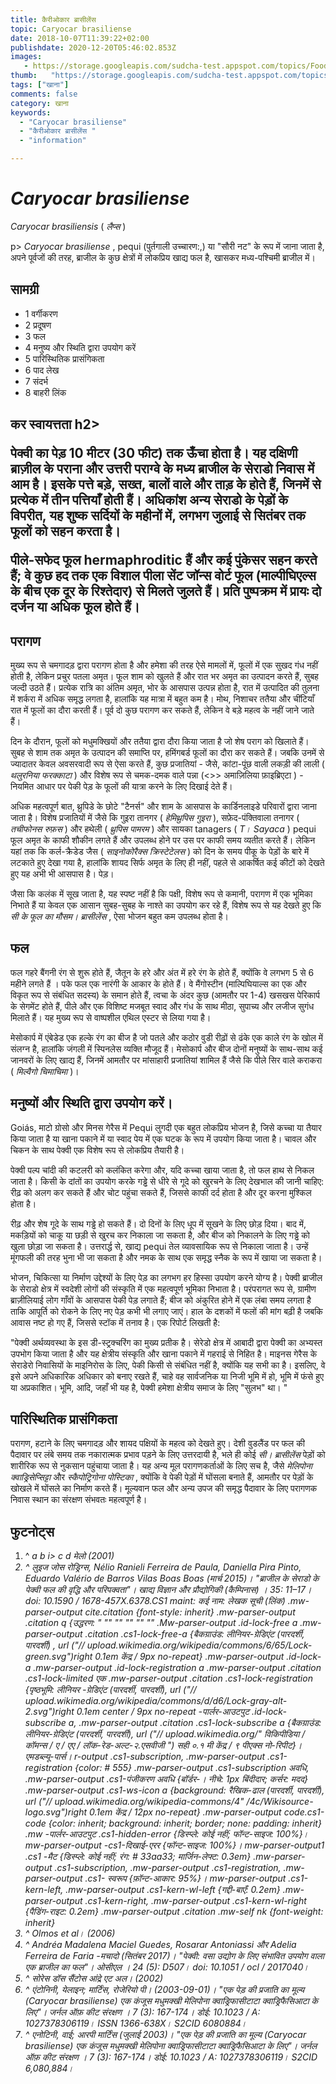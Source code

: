 ```yaml
---
title: कैरीओकार ब्रासीलेंस 
topic: Caryocar brasiliense
date: 2018-10-07T11:39:22+02:00
publishdate: 2020-12-20T05:46:02.853Z
images: 
   - https://storage.googleapis.com/sudcha-test.appspot.com/topics/Food/caryocar_brasiliense/1.jpeg
thumb:   "https://storage.googleapis.com/sudcha-test.appspot.com/topics/Food/caryocar_brasiliense/thumb.jpeg"
tags: ["खाना"]
comments: false
category: खाना
keywords: 
  - "Caryocar brasiliense"
  - "कैरीओकार ब्रासीलेंस "
  - "information"

---
```

<h1> <i> Caryocar brasiliense </i> </h1> <p> </p> <p> <i> Caryocar brasiliensis </i> (<i> लैप्स </i>) </p> </p> p> <i> Caryocar brasiliense </i>, pequi (पुर्तगाली उच्चारण:,) या "सौरी नट" के रूप में जाना जाता है, अपने पूर्वजों की तरह, ब्राजील के कुछ क्षेत्रों में लोकप्रिय खाद्य फल है, खासकर मध्य-पश्चिमी ब्राजील में। </p > <h2> सामग्री </h2> <ul> <li> 1 वर्गीकरण </li> <li> 2 प्रदूषण </li> <li> 3 फल </li> <li> 4 मनुष्य और स्थिति द्वारा उपयोग करें </li> <li> 5 पारिस्थितिक प्रासंगिकता </li> <li> 6 पाद लेख </li> <li> 7 संदर्भ </li> <li> 8 बाहरी लिंक </li> </ul> <h2> कर स्वायत्तता h2> <p> पेक्वी का पेड़ 10 मीटर (30 फीट) तक ऊँचा होता है। यह दक्षिणी ब्राज़ील के पराना और उत्तरी पराग्वे के मध्य ब्राजील के सेराडो निवास में आम है। इसके पत्ते बड़े, सख्त, बालों वाले और ताड़ के होते हैं, जिनमें से प्रत्येक में तीन पत्तियाँ होती हैं। अधिकांश अन्य सेराडो के पेड़ों के विपरीत, यह शुष्क सर्दियों के महीनों में, लगभग जुलाई से सितंबर तक फूलों को सहन करता है। </p> <p> पीले-सफेद फूल hermaphroditic हैं और कई पुंकेसर सहन करते हैं; वे कुछ हद तक एक विशाल पीला सेंट जॉन्स वोर्ट फूल (माल्पीघिएल्स के बीच एक दूर के रिश्तेदार) से मिलते जुलते हैं। प्रति पुष्पक्रम में प्रायः दो दर्जन या अधिक फूल होते हैं। </p> <h2> परागण </h2> <p> मुख्य रूप से चमगादड़ द्वारा परागण होता है और हमेशा की तरह ऐसे मामलों में, फूलों में एक सुखद गंध नहीं होती है, लेकिन प्रचुर पतला अमृत। फूल शाम को खुलते हैं और रात भर अमृत का उत्पादन करते हैं, सुबह जल्दी उठते हैं। प्रत्येक रात्रि का अंतिम अमृत, भोर के आसपास उत्पन्न होता है, रात में उत्पादित की तुलना में शर्करा में अधिक समृद्ध लगता है, हालांकि यह मात्रा में बहुत कम है। मोथ, निशाचर ततैया और चींटियाँ रात में फूलों का दौरा करती हैं। पूर्व दो कुछ परागण कर सकते हैं, लेकिन वे बड़े महत्व के नहीं जाने जाते हैं। </p> <p> दिन के दौरान, फूलों को मधुमक्खियों और ततैया द्वारा दौरा किया जाता है जो शेष पराग को खिलाते हैं। सुबह से शाम तक अमृत के उत्पादन की समाप्ति पर, हमिंगबर्ड फूलों का दौरा कर सकते हैं। जबकि उनमें से ज्यादातर केवल अवसरवादी रूप से ऐसा करते हैं, कुछ प्रजातियां - जैसे, कांटा-पूंछ वाली लकड़ी की लाली (<i> थलुरनिया फरक्काटा </i>) और विशेष रूप से चमक-दमक वाले पन्ना (<>> अमाज़िलिया फ़ाइब्रिएटा </i>) - नियमित आधार पर पेकी पेड़ के फूलों की यात्रा करने के लिए दिखाई देते हैं। </p> <p> अधिक महत्वपूर्ण बात, थ्रुपिडे के छोटे "टैनर्स" और शाम के आसपास के कार्डिनलाइडे परिवारों द्वारा जाना जाता है। विशेष प्रजातियों में जैसे कि गुइरा तानगर (<i> हेमिथ्रुपिस गुइरा </i>), सफ़ेद-पंक्तिवाला तनागर (<i> तचीफोनस रुफ़स </i>) और हथेली (<i> थ्रुपिस पामरम </i>) और सायका tanagers (<i> T। Sayaca </i>) pequi फूल अमृत के काफी शौकीन लगते हैं और उपलब्ध होने पर उस पर काफी समय व्यतीत करते हैं। लेकिन यहां तक ​​कि कर्ल-क्रैडेड जैस (<i> साइनोकोरैक्स क्रिस्टेटेलस </i>) को दिन के समय पीकू के पेड़ों के बारे में लटकाते हुए देखा गया है, हालांकि शायद सिर्फ अमृत के लिए ही नहीं, पहले से आकर्षित कई कीटों को देखते हुए यह अभी भी आसपास है। पेड़। </p> <p> जैसा कि कलंक में सूख जाता है, यह स्पष्ट नहीं है कि पक्षी, विशेष रूप से कमानी, परागण में एक भूमिका निभाते हैं या केवल एक आसान सुबह-सुबह के नाश्ते का उपयोग कर रहे हैं, विशेष रूप से यह देखते हुए कि <i> सी के फूल का मौसम। ब्रासीलेंस </i>, ऐसा भोजन बहुत कम उपलब्ध होता है। </p> <h2> फल </h2> <p> फल गहरे बैंगनी रंग से शुरू होते हैं, जैतून के हरे और अंत में हरे रंग के होते हैं, क्योंकि वे लगभग 5 से 6 महीने लगते हैं । पके फल एक नारंगी के आकार के होते हैं। वे मैंगोस्टीन (माल्पिघियाल्स का एक और विकृत रूप से संबंधित सदस्य) के समान होते हैं, त्वचा के अंदर कुछ (आमतौर पर 1-4) खसखस ​​पेरिकार्प के सेगमेंट होते हैं, पीले और एक विशिष्ट मजबूत स्वाद और गंध के साथ मीठा, सुपाच्य और लजीज सुगंध मिलाते हैं। यह मुख्य रूप से वाष्पशील एथिल एस्टर से लिया गया है। </p> <p> मेसोकार्प में एंबेडेड एक हल्के रंग का बीज है जो पतले और कठोर वुडी रीढ़ों से ढंके एक काले रंग के खोल में संलग्न है, हालांकि जंगली में स्पिनलेस व्यक्ति मौजूद हैं। मेसोकार्प और बीज दोनों मनुष्यों के साथ-साथ कई जानवरों के लिए खाद्य हैं, जिनमें आमतौर पर मांसाहारी प्रजातियां शामिल हैं जैसे कि पीले सिर वाले कराकरा (<i> मिल्वैगो चिमाचिमा </i>)। </p> <h2> मनुष्यों और स्थिति द्वारा उपयोग करें। </h2> <p> Goiás, माटो ग्रोसो और मिनस गेरैस में Pequi लुगदी एक बहुत लोकप्रिय भोजन है, जिसे कच्चा या तैयार किया जाता है या खाना पकाने में या स्वाद पेय में एक घटक के रूप में उपयोग किया जाता है। चावल और चिकन के साथ पेक्वी एक विशेष रूप से लोकप्रिय तैयारी है। </p> <p> पेक्वी पल्प चांदी की कटलरी को कलंकित करेगा और, यदि कच्चा खाया जाता है, तो फल हाथ से निकल जाता है। किसी के दांतों का उपयोग करके गड्ढे से धीरे से गूदे को खुरचने के लिए देखभाल की जानी चाहिए: रीढ़ को अलग कर सकते हैं और चोट पहुंचा सकते हैं, जिससे काफी दर्द होता है और दूर करना मुश्किल होता है। </p> <p> रीढ़ और शेष गूदे के साथ गड्ढे हो सकते हैं। दो दिनों के लिए धूप में सूखने के लिए छोड़ दिया। बाद में, मकड़ियों को चाकू या छड़ी से खुरच कर निकाला जा सकता है, और बीज को निकालने के लिए गड्ढे को खुला छोड़ा जा सकता है। उत्तरार्द्ध से, खाद्य pequi तेल व्यावसायिक रूप से निकाला जाता है। उन्हें मूंगफली की तरह भुना भी जा सकता है और नमक के साथ एक समृद्ध स्नैक के रूप में खाया जा सकता है। </p> <p> भोजन, चिकित्सा या निर्माण उद्देश्यों के लिए पेड़ का लगभग हर हिस्सा उपयोग करने योग्य है। पेक्वी ब्राजील के सेराडो क्षेत्र में स्वदेशी लोगों की संस्कृति में एक महत्वपूर्ण भूमिका निभाता है। परंपरागत रूप से, ग्रामीण ब्राज़ीलियाई लोग गाँवों के आसपास पेकी पेड़ लगाते हैं; बीज को अंकुरित होने में एक लंबा समय लगता है ताकि आपूर्ति को रोकने के लिए नए पेड़ कभी भी लगाए जाएं। हाल के दशकों में फलों की मांग बढ़ी है जबकि आवास नष्ट हो गए हैं, जिससे स्टॉक में तनाव है। एक रिपोर्ट लिखती है: </p> <p> "पेक्वी अर्थव्यवस्था के इस डी-स्ट्रक्चरिंग का मुख्य प्रतीक है। सेरेडो क्षेत्र में आबादी द्वारा पेक्वी का अभ्यस्त उपभोग किया जाता है और यह क्षेत्रीय संस्कृति और खाना पकाने में गहराई से निहित है। माइनस गेरैस के सेराडेरो निवासियों के माइनिरोस के लिए, पेकी किसी से संबंधित नहीं है, क्योंकि यह सभी का है। इसलिए, वे इसे अपने अधिकारिक अधिकार को बनाए रखते हैं, चाहे वह सार्वजनिक या निजी भूमि में हो, भूमि में फंसे हुए या अप्रकाशित। भूमि, आदि, जहाँ भी यह है, पेक्वी हमेशा क्षेत्रीय समाज के लिए "सुलभ" था। "</p> <h2> पारिस्थितिक प्रासंगिकता </h2> <p> परागण, हटाने के लिए चमगादड़ और शायद पक्षियों के महत्व को देखते हुए। देशी वुडलैंड पर फल की पैदावार पर लंबे समय तक नकारात्मक प्रभाव पड़ने के लिए उत्तरदायी है, भले ही कोई <i> सी। ब्रासीलेंस </i> पेड़ों को शारीरिक रूप से नुकसान पहुंचाया जाता है। यह अन्य मूल परागणकर्ताओं के लिए सच है, जैसे <i> मेलिपोना क्वाड्रिसेप्सिट्टा </i> और <i> स्कैपोट्रिगोना पोस्टिका </i>, क्योंकि वे पेकी पेड़ों में घोंसला बनाते हैं, आमतौर पर पेड़ों के खोखले में घोंसले का निर्माण करते हैं। मूल्यवान फल और अन्य उपज की समृद्ध पैदावार के लिए परागणक निवास स्थान का संरक्षण संभवतः महत्वपूर्ण है। </p> <h2> फुटनोट्स </h2> <ol> <li> ^ <i> a </i> <i> b </b> i> <i> c </i> <i> d </i> मेलो (2001) </li> <li> ^ लुइज जोस रोड्रिग्स, Nélio Ranieli Ferreira de Paula, Daniella Pira Pinto, Eduardo Valério de Barros Vilas Boas Boas (मार्च 2015)। "ब्राजील के सेराडो के पेक्वी फल की वृद्धि और परिपक्वता"। <i> खाद्य विज्ञान और प्रौद्योगिकी (कैम्पिनास) </i>। 35: 11–17। doi: 10.1590 / 1678-457X.6378.CS1 maint: कई नाम: लेखक सूची (लिंक) .mw-parser-output cite.citation {font-style: inherit} .mw-parser-output .citation q {उद्धरण: " "" "" "" "" "" .Mw-parser-output .id-lock-free a .mw-parser-output .citation .cs1-lock-free-a {बैकग्राउंड: लीनियर-ग्रेडिएंट (पारदर्शी, पारदर्शी) , url ("// upload.wikimedia.org/wikipedia/commons/6/65/Lock-green.svg")right 0.1em केंद्र / 9px no-repeat} .mw-parser-output .id-lock-a .mw-parser-output .id-lock-registration a .mw-parser-output .citation .cs1-lock-limited एक .mw-parser-output .citation .cs1-lock-registration {पृष्ठभूमि: लीनियर -ग्रेडिएंट (पारदर्शी, पारदर्शी), url ("// upload.wikimedia.org/wikipedia/commons/d/d6/Lock-gray-alt-2.svg")right 0.1em center / 9px no-repeat </a> -पार्लर-आउटपुट .id-lock-subscribe a, .mw-parser-output .citation .cs1-lock-subscribe a {बैकग्राउंड: लीनियर-ग्रेडिएंट (पारदर्शी, पारदर्शी), url ("// upload.wikimedia.org/" विकिपीडिया / कॉमन्स / ए / एए / लॉक-रेड-अल्ट-२.एसवीजी ") सही ०.१ मी केंद्र / ९ पीएक्स नो-रिपीट}। एमडब्ल्यू-पार्स। r-output .cs1-subscription, .mw-parser-output .cs1-registration {color: # 555} .mw-parser-output .cs1-subscription अवधि, .mw-parser-output .cs1-पंजीकरण अवधि {बॉर्डर-। नीचे: 1px बिंदीदार; कर्सर: मदद} .mw-parser-output .cs1-ws-icon a {background: रैखिक-ढाल (पारदर्शी, पारदर्शी), url ("// upload.wikimedia.org/wikipedia-commons/4" /4c/Wikisource-logo.svg")right 0.1em केंद्र / 12px no-repeat} .mw-parser-output code.cs1-code {color: inherit; background: inherit; border; none: padding: inherit} .mw -पार्लर-आउटपुट .cs1-hidden-error {डिस्प्ले: कोई नहीं; फॉन्ट-साइज: 100%}। mw-parser-output -cs1-दिखाई-एरर {फॉन्ट-साइज: 100%}। mw-parser-output1 .cs1 -मैट {डिस्प्ले: कोई नहीं; रंग: # 33aa33; मार्जिन-लेफ्ट: 0.3em} .mw-parser-output .cs1-subscription, .mw-parser-output .cs1-registration, .mw-parser-output .cs1- स्वरूप {फ़ॉन्ट-आकार: 95%}। mw-parser-output .cs1-kern-left, .mw-parser-output .cs1-kern-wl-left {गद्दी-बाएँ: 0.2em} .mw-parser-output .cs1-kern-right, .mw-parser-output .cs1-kern-wl-right {पैडिंग-राइट: 0.2em} .mw-parser-output .citation .mw-self nk {font-weight: inherit} </li> <li> ^ Olmos <i> et al। </i> (2006) </li> <li> ^ Andréa Madalena Maciel Guedes, Rosarar Antoniassi और Adelia Ferreira de Faria -मचादो (सितंबर 2017)। "पेक्वी: वसा उद्योग के लिए संभावित उपयोग वाला एक ब्राजील का फल"। <I> ओसीएल </i>। 24 (5): D507। doi: 10.1051 / ocl / 2017040। </li> <li> ^ सोरेस डॉस सैंटोस आंद्रे <i> एट अल। </i> (2002) </li> <li> ^ एंटोनिनी, येलाइन; मार्टिंस, रोजेरियो पी। (2003-09-01)। "एक पेड़ की प्रजाति का मूल्य (Caryocar brasiliense) एक कंजूस मधुमक्खी मेलिपोना क्वाड्रिफासीटाटा क्वाड्रिफैसिआटा के लिए"। <i> जर्नल ऑफ़ कीट संरक्षण </i>। 7 (3): 167-174। डोई: 10.1023 / A: 1027378306119। ISSN 1366-638X। S2CID 6080884। </li> <li> ^ एनोटिनी, वाई; आरपी मार्टिंस (जुलाई 2003)। "एक पेड़ की प्रजाति का मूल्य (Caryocar brasiliense) एक कंजूस मधुमक्खी मेलिपोना क्वाड्रिफासीटाटा क्वाड्रिफैसिआटा के लिए"। <i> जर्नल ऑफ़ कीट संरक्षण </i>। 7 (3): 167-174। डोई: 10.1023 / A: 1027378306119। S2CID 6,080,884। </Li> </ol> 